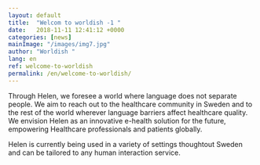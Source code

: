 ```yaml
---
layout: default
title:  "Welcom to worldish -1 "
date:   2018-11-11 12:41:12 +0000
categories: [news]
mainImage: "/images/img7.jpg"
author: "Worldish "
lang: en
ref: welcome-to-worldish
permalink: /en/welcome-to-worldish/
---
```


Through Helen, we foresee a world where language does not separate people. We aim to reach out to the healthcare community in Sweden and to the rest of the world wherever language barriers affect healthcare quality. We envision Helen as an innovative e-health solution for the future, empowering Healthcare professionals and patients globally.

Helen is currently being used in a variety of settings thoughtout Sweden and can be tailored to any human interaction service.


